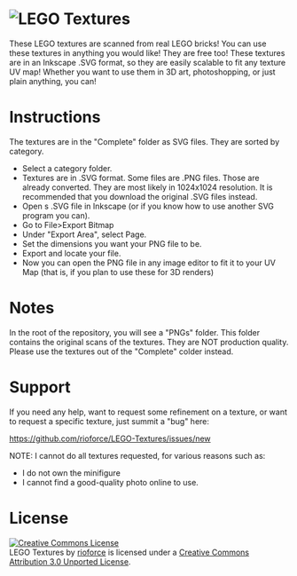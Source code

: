 ![LEGO Textures](https://raw.github.com/rioforce/LEGO-Textures/master/header.png)
===========================

These LEGO textures are scanned from real LEGO bricks! You can use these textures in anything you would like! They are 
free too! These textures are in an Inkscape .SVG format, so they are easily scalable to fit any texture UV map!
Whether you want to use them in 3D art, photoshopping, or just plain anything, you can!

Instructions
============

The textures are in the "Complete" folder as SVG files. They are sorted by category. 
* Select a category folder.
* Textures are in .SVG format. Some files are .PNG files. Those are already converted. They are most likely in 1024x1024 resolution. It is recommended that you download the original .SVG files instead.
* Open s .SVG file in Inkscape (or if you know how to use another SVG program you can).
* Go to File>Export Bitmap
* Under "Export Area", select Page.
* Set the dimensions you want your PNG file to be.
* Export and locate your file.
* Now you can open the PNG file in any image editor to fit it to your UV Map (that is, if you plan to use these for 3D renders)

Notes
=====

In the root of the repository, you will see a "PNGs" folder. This folder contains the original scans of the textures. They are NOT production quality. Please use the textures out of the "Complete" colder instead.

Support
=======

If you need any help, want to request some refinement on a texture, or want to request a specific texture, just summit a "bug" here:

https://github.com/rioforce/LEGO-Textures/issues/new

NOTE: I cannot do all textures requested, for various reasons such as:
* I do not own the minifigure
* I cannot find a good-quality photo online to use.

License
=======

<a rel="license" href="http://creativecommons.org/licenses/by/3.0/deed.en_US"><img alt="Creative Commons License" style="border-width:0" src="http://i.creativecommons.org/l/by/3.0/88x31.png" /></a><br /><span xmlns:dct="http://purl.org/dc/terms/" href="http://purl.org/dc/dcmitype/StillImage" property="dct:title" rel="dct:type">LEGO Textures</span> by <a xmlns:cc="http://creativecommons.org/ns#" href="http://rioforce.wordpress.com" property="cc:attributionName" rel="cc:attributionURL">rioforce</a> is licensed under a <a rel="license" href="http://creativecommons.org/licenses/by/3.0/deed.en_US">Creative Commons Attribution 3.0 Unported License</a>.

